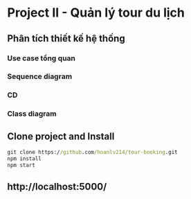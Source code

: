 # Project II - Quản lý tour du lịch
## Phân tích thiết kế hệ thống
### Use case tổng quan
### Sequence diagram
### CD
### Class diagram


## Clone project and Install

``` cmd
git clone https://github.com/hoanlv214/tour-booking.git
npm install
npm start
```
## http://localhost:5000/
